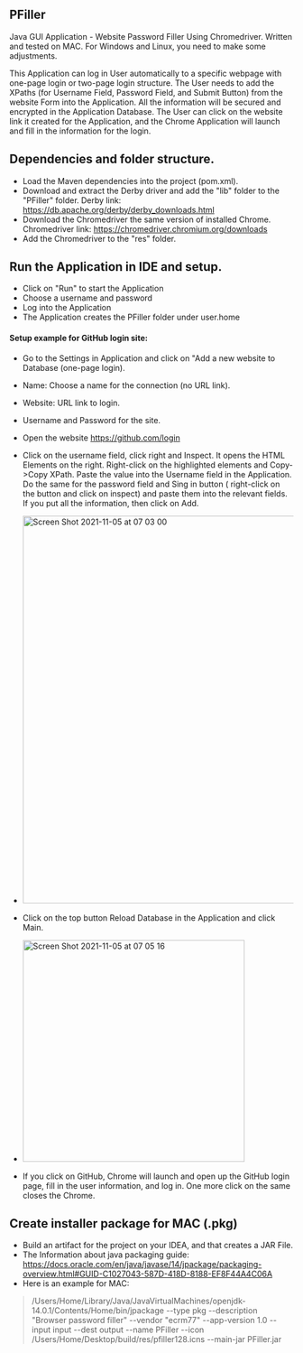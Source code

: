 ## PFiller

Java GUI Application - Website Password Filler Using Chromedriver. Written and tested on MAC. For Windows and Linux, you need to make some adjustments.

This Application can log in User automatically to a specific webpage with one-page login or two-page login structure.
The User needs to add the XPaths (for Username Field, Password Field, and Submit Button) from the website Form into the Application. All the information will be secured and encrypted in the Application Database.
The User can click on the website link it created for the Application, and the Chrome Application will launch and fill in the information for the login.

## Dependencies and folder structure.

- Load the Maven dependencies into the project (pom.xml). 
- Download and extract the Derby driver and add the "lib" folder to the "PFiller" folder.
  Derby link: https://db.apache.org/derby/derby_downloads.html
- Download the Chromedriver the same version of installed Chrome.
  Chromedriver link: https://chromedriver.chromium.org/downloads
- Add the Chromedriver to the "res" folder.


## Run the Application in IDE and setup.

- Click on "Run" to start the Application
- Choose a username and password 
- Log into the Application
- The Application creates the PFiller folder under user.home
#### Setup example for GitHub login site:
- Go to the Settings in Application and click on "Add a new website to Database (one-page login).
- Name: Choose a name for the connection (no URL link).
- Website: URL link to login.
- Username and Password for the site.
- Open the website https://github.com/login
- Click on the username field, click right and Inspect. It opens the HTML Elements on the right. Right-click on the highlighted elements and Copy->Copy XPath. Paste the value into the Username field in the Application. Do the same for the password field and Sing in button ( right-click on the button and click on inspect) and paste them into the relevant fields. If you put all the information, then click on Add.
 
- <img width="687" alt="Screen Shot 2021-11-05 at 07 03 00" src="https://user-images.githubusercontent.com/93434712/140465695-3e37ade9-9e9e-49bc-9dd1-c2bf67503188.png">

- Click on the top button Reload Database in the Application and click Main.

- <img width="393" alt="Screen Shot 2021-11-05 at 07 05 16" src="https://user-images.githubusercontent.com/93434712/140467711-3d29683c-80b7-4aba-b3a5-5bb99fb30259.png">

- If you click on GitHub, Chrome will launch and open up the GitHub login page, fill in the user information, and log in. One more click on the same closes the Chrome.


## Create installer package for MAC (.pkg)

- Build an artifact for the project on your IDEA, and that creates a JAR File.
- The Information about java packaging guide: https://docs.oracle.com/en/java/javase/14/jpackage/packaging-overview.html#GUID-C1027043-587D-418D-8188-EF8F44A4C06A 
- Here is an example for MAC:
>/Users/Home/Library/Java/JavaVirtualMachines/openjdk-14.0.1/Contents/Home/bin/jpackage --type pkg --description "Browser password filler" --vendor "ecrm77" --app-version 1.0 --input input --dest output --name PFiller --icon /Users/Home/Desktop/build/res/pfiller128.icns --main-jar PFiller.jar




  
  
